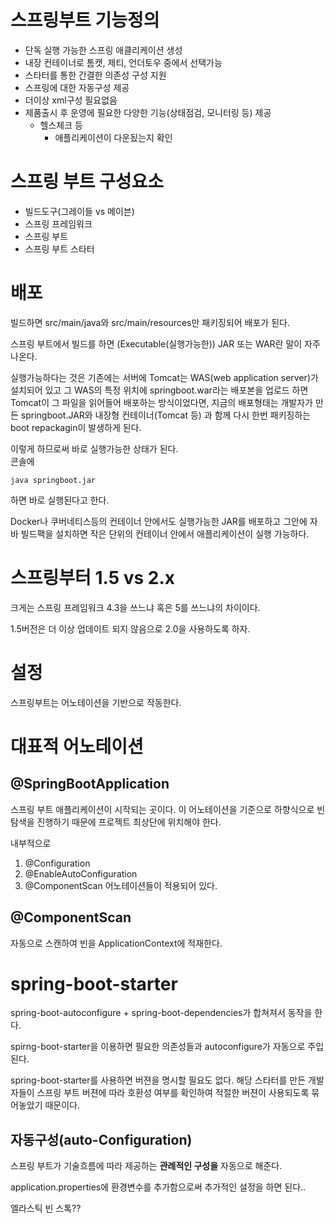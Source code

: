 # 스프링부트 기능정의
* 단독 실행 가능한 스프링 애클리케이션 생성
* 내장 컨테이너로 톰캣, 제티, 언더토우 중에서 선택가능
* 스타터를 통한 간결한 의존성 구성 지원
* 스프링에 대한 자동구성 제공
* 더이상 xml구성 필요없음
* 제품출시 후 운영에 필요한 다양한 기능(상태점검, 모니터링 등) 제공
    * 헬스체크 등
        * 애플리케이션이 다운됬는지 확인

# 스프링 부트 구성요소
* 빌드도구(그레이들 vs 메이븐)
* 스프링 프레임워크
* 스프링 부트
* 스프링 부트 스타터


# 배포
빌드하면 src/main/java와 src/main/resources만 패키징되어 배포가 된다.

스프링 부트에서 빌드를 하면 (Executable(실행가능한)) JAR 또는 WAR란 말이 자주 나온다.

실행가능하다는 것은 기존에는 서버에 Tomcat는 WAS(web application server)가 설치되어 있고 그 WAS의 특정 위치에 springboot.war라는 배포본을 업로드 하면 Tomcat이 그 파일을 읽어들어 배포하는 방식이었다면, 지금의 배포형태는 개발자가 만든 springboot.JAR와 내장형 컨테이너(Tomcat 등) 과 함께 다시 한번 패키징하는 boot repackagin이 발생하게 된다. 

이렇게 하므로써 바로 실행가능한 상태가 된다.  
콘솔에 

    java springboot.jar

하면 바로 실행된다고 한다.

Docker나 쿠버네티스등의 컨테이너 안에서도 실행가능한 JAR를 배포하고 그안에 자바 빌드팩을 설치하면 작은 단위의 컨테이너 안에서 애플리케이션이 실행 가능하다.

# 스프링부터 1.5 vs 2.x
크게는 스프링 프레임워크 4.3을 쓰느냐 혹은 5를 쓰느냐의 차이이다.

1.5버전은 더 이상 업데이트 되지 않음으로 2.0을 사용하도록 하자.


# 설정
스프링부트는 어노테이션을 기반으로 작동한다.

# 대표적 어노테이션
## @SpringBootApplication
스프링 부트 애플리케이션이 시작되는 곳이다. 이 어노테이션을 기준으로 하향식으로 빈 탐색을 진행하기 때문에 프로젝트 최상단에 위치해야 한다.

내부적으로 
1. @Configuration
2. @EnableAutoConfiguration
3. @ComponentScan
어노테이션들이 적용되어 있다.


## @ComponentScan
자동으로 스캔하여 빈을 ApplicationContext에 적재한다. 

# spring-boot-starter
spring-boot-autoconfigure + spring-boot-dependencies가 합쳐져서 동작을 한다.

spirng-boot-starter을 이용하면 필요한 의존성들과 autoconfigure가 자동으로 주입된다.

spring-boot-starter를 사용하면 버젼을 명시할 필요도 없다. 해당 스타터를 만든 개발자들이 스프링 부트 버젼에 따라 호환성 여부를 확인하여 적절한 버젼이 사용되도록 묶어놓았기 때문이다.

## 자동구성(auto-Configuration)
스프링 부트가 기술흐름에 따라 제공하는 **관례적인 구성을** 자동으로 해준다.

application.properties에 환경변수를 추가함으로써 추가적인 설정을 하면 된다..

엘라스틱 빈 스톡??